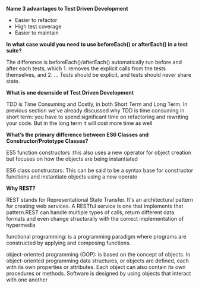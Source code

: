 **Name 3 advantages to Test Driven Development**

* Easier to refactor 
* High test coverage 
* Easier to maintain

**In what case would you need to use beforeEach() or afterEach() in a test suite?**

The difference is beforeEach()/afterEach() automatically run before and after each tests, which 1. removes the explicit calls from the tests themselves, and 2. ... Tests should be explicit, and tests should never share state.

**What is one downside of Test Driven Development**


TDD is Time Consuming and Costly, in both Short Term and Long Term. In previous section we've already discussed why TDD is time consuming in short term: you have to spend significant time on refactoring and rewriting your code. But in the long term it will cost more time as well

**What’s the primary difference between ES6 Classes and Constructor/Prototype Classes?**

ES5 function constructors :this  also uses a new operator for object creation but focuses on how the objects are being instantiated

ES6 class constructors: This can be said to be a syntax base for constructor functions and instantiate objects using a new operato

**Why REST?**

 REST stands for Representational State Transfer. It's an architectural pattern for creating web services. A RESTful service is one that implements that pattern.REST can handle multiple types of calls, return different data formats and even change structurally with the correct implementation of hypermedia
 
 functional programming:  is a programming paradigm where programs are constructed by applying and composing functions.
 
 object-oriented programming (OOP):  is based on the concept of objects. In object-oriented programming data structures, or objects are defined, each with its own properties or attributes. Each object can also contain its own procedures or methods. Software is designed by using objects that interact with one another
